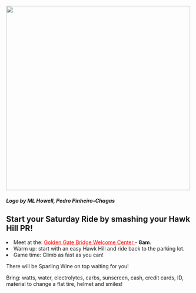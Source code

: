 <img align="center" src='/Users/pinheirochagas/Pedro/Stanford/code/ggtc/assets/hh_pr_day.png'  width="500"></img>
##### *Logo by ML Howell, Pedro Pinheiro-Chagas*
<p>
</p>

<p>
</p>

## **Start your Saturday Ride by smashing your Hawk Hill PR!**

<li>Meet at the: <a href="https://www.google.com/maps?q=golden+gate+bridge+welcome+center&rlz=1C5GCEM_enUS1001US1001&um=1&ie=UTF-8&sa=X&ved=2ahUKEwjRybeciYz8AhUUJkQIHaGYBFQQ_AUoAXoECAEQAw" style="color: red">Golden Gate Bridge Welcome Center </a> - <b>8am</b>.</li> 
<li> Warm up: start with an easy Hawk Hill and ride back to the parking lot. </li>
<li> Game time: Climb as fast as you can! </li>

<p>
</p>

There will be Sparling Wine on top waiting for you! 

Bring: watts, water, electrolytes, carbs, sunscreen, cash, credit cards, ID, material to change a flat tire, helmet and smiles!